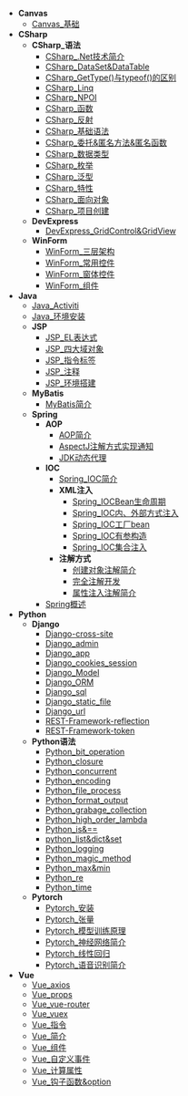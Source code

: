 * **Canvas**
	* [Canvas_基础](./Content/Article/技术笔记/Canvas/Canvas_基础.md)
* **CSharp**
	* **CSharp_语法**
		* [CSharp_.Net技术简介](./Content/Article/技术笔记/CSharp/CSharp_语法/CSharp_.Net技术简介.md)
		* [CSharp_DataSet&DataTable](./Content/Article/技术笔记/CSharp/CSharp_语法/CSharp_DataSet&DataTable.md)
		* [CSharp_GetType()与typeof()的区别](./Content/Article/技术笔记/CSharp/CSharp_语法/CSharp_GetType()与typeof()的区别.md)
		* [CSharp_Linq](./Content/Article/技术笔记/CSharp/CSharp_语法/CSharp_Linq.md)
		* [CSharp_NPOI](./Content/Article/技术笔记/CSharp/CSharp_语法/CSharp_NPOI.md)
		* [CSharp_函数](./Content/Article/技术笔记/CSharp/CSharp_语法/CSharp_函数.md)
		* [CSharp_反射](./Content/Article/技术笔记/CSharp/CSharp_语法/CSharp_反射.md)
		* [CSharp_基础语法](./Content/Article/技术笔记/CSharp/CSharp_语法/CSharp_基础语法.md)
		* [CSharp_委托&匿名方法&匿名函数](./Content/Article/技术笔记/CSharp/CSharp_语法/CSharp_委托&匿名方法&匿名函数.md)
		* [CSharp_数据类型](./Content/Article/技术笔记/CSharp/CSharp_语法/CSharp_数据类型.md)
		* [CSharp_枚举](./Content/Article/技术笔记/CSharp/CSharp_语法/CSharp_枚举.md)
		* [CSharp_泛型](./Content/Article/技术笔记/CSharp/CSharp_语法/CSharp_泛型.md)
		* [CSharp_特性](./Content/Article/技术笔记/CSharp/CSharp_语法/CSharp_特性.md)
		* [CSharp_面向对象](./Content/Article/技术笔记/CSharp/CSharp_语法/CSharp_面向对象.md)
		* [CSharp_项目创建](./Content/Article/技术笔记/CSharp/CSharp_语法/CSharp_项目创建.md)
	* **DevExpress**
		* [DevExpress_GridControl&GridView](./Content/Article/技术笔记/CSharp/DevExpress/DevExpress_GridControl&GridView.md)
	* **WinForm**
		* [WinForm_三层架构](./Content/Article/技术笔记/CSharp/WinForm/WinForm_三层架构.md)
		* [WinForm_常用控件](./Content/Article/技术笔记/CSharp/WinForm/WinForm_常用控件.md)
		* [WinForm_窗体控件](./Content/Article/技术笔记/CSharp/WinForm/WinForm_窗体控件.md)
		* [WinForm_组件](./Content/Article/技术笔记/CSharp/WinForm/WinForm_组件.md)
* **Java**
	* [Java_Activiti](./Content/Article/技术笔记/Java/Java_Activiti.md)
	* [Java_环境安装](./Content/Article/技术笔记/Java/Java_环境安装.md)
	* **JSP**
		* [JSP_EL表达式](./Content/Article/技术笔记/Java/JSP/JSP_EL表达式.md)
		* [JSP_四大域对象](./Content/Article/技术笔记/Java/JSP/JSP_四大域对象.md)
		* [JSP_指令标签](./Content/Article/技术笔记/Java/JSP/JSP_指令标签.md)
		* [JSP_注释](./Content/Article/技术笔记/Java/JSP/JSP_注释.md)
		* [JSP_环境搭建](./Content/Article/技术笔记/Java/JSP/JSP_环境搭建.md)
	* **MyBatis**
		* [MyBatis简介](./Content/Article/技术笔记/Java/MyBatis/MyBatis简介.md)
	* **Spring**
		* **AOP**
			* [AOP简介](./Content/Article/技术笔记/Java/Spring/AOP/AOP简介.md)
			* [AspectJ注解方式实现通知](./Content/Article/技术笔记/Java/Spring/AOP/AspectJ注解方式实现通知.md)
			* [JDK动态代理](./Content/Article/技术笔记/Java/Spring/AOP/JDK动态代理.md)
		* **IOC**
			* [Spring_IOC简介](./Content/Article/技术笔记/Java/Spring/IOC/Spring_IOC简介.md)
			* **XML注入**
				* [Spring_IOCBean生命周期](./Content/Article/技术笔记/Java/Spring/IOC/XML注入/Spring_IOCBean生命周期.md)
				* [Spring_IOC内、外部方式注入](./Content/Article/技术笔记/Java/Spring/IOC/XML注入/Spring_IOC内、外部方式注入.md)
				* [Spring_IOC工厂bean](./Content/Article/技术笔记/Java/Spring/IOC/XML注入/Spring_IOC工厂bean.md)
				* [Spring_IOC有参构造](./Content/Article/技术笔记/Java/Spring/IOC/XML注入/Spring_IOC有参构造.md)
				* [Spring_IOC集合注入](./Content/Article/技术笔记/Java/Spring/IOC/XML注入/Spring_IOC集合注入.md)
			* **注解方式**
				* [创建对象注解简介](./Content/Article/技术笔记/Java/Spring/IOC/注解方式/创建对象注解简介.md)
				* [完全注解开发](./Content/Article/技术笔记/Java/Spring/IOC/注解方式/完全注解开发.md)
				* [属性注入注解简介](./Content/Article/技术笔记/Java/Spring/IOC/注解方式/属性注入注解简介.md)
		* [Spring概述](./Content/Article/技术笔记/Java/Spring/Spring概述.md)
* **Python**
	* **Django**
		* [Django-cross-site](./Content/Article/技术笔记/Python/Django/Django-cross-site.md)
		* [Django_admin](./Content/Article/技术笔记/Python/Django/Django_admin.md)
		* [Django_app](./Content/Article/技术笔记/Python/Django/Django_app.md)
		* [Django_cookies_session](./Content/Article/技术笔记/Python/Django/Django_cookies_session.md)
		* [Django_Model](./Content/Article/技术笔记/Python/Django/Django_Model.md)
		* [Django_ORM](./Content/Article/技术笔记/Python/Django/Django_ORM.md)
		* [Django_sql](./Content/Article/技术笔记/Python/Django/Django_sql.md)
		* [Django_static_file](./Content/Article/技术笔记/Python/Django/Django_static_file.md)
		* [Django_url](./Content/Article/技术笔记/Python/Django/Django_url.md)
		* [REST-Framework-reflection](./Content/Article/技术笔记/Python/Django/REST-Framework-reflection.md)
		* [REST-Framework-token](./Content/Article/技术笔记/Python/Django/REST-Framework-token.md)
	* **Python语法**
		* [Python_bit_operation](./Content/Article/技术笔记/Python/Python语法/Python_bit_operation.md)
		* [Python_closure](./Content/Article/技术笔记/Python/Python语法/Python_closure.md)
		* [Python_concurrent](./Content/Article/技术笔记/Python/Python语法/Python_concurrent.md)
		* [Python_encoding](./Content/Article/技术笔记/Python/Python语法/Python_encoding.md)
		* [Python_file_process](./Content/Article/技术笔记/Python/Python语法/Python_file_process.md)
		* [Python_format_output](./Content/Article/技术笔记/Python/Python语法/Python_format_output.md)
		* [Python_grabage_collection](./Content/Article/技术笔记/Python/Python语法/Python_grabage_collection.md)
		* [Python_high_order_lambda](./Content/Article/技术笔记/Python/Python语法/Python_high_order_lambda.md)
		* [Python_is&==](./Content/Article/技术笔记/Python/Python语法/Python_is&==.md)
		* [python_list&dict&set](./Content/Article/技术笔记/Python/Python语法/python_list&dict&set.md)
		* [Python_logging](./Content/Article/技术笔记/Python/Python语法/Python_logging.md)
		* [Python_magic_method](./Content/Article/技术笔记/Python/Python语法/Python_magic_method.md)
		* [Python_max&min](./Content/Article/技术笔记/Python/Python语法/Python_max&min.md)
		* [Python_re](./Content/Article/技术笔记/Python/Python语法/Python_re.md)
		* [Python_time](./Content/Article/技术笔记/Python/Python语法/Python_time.md)
	* **Pytorch**
		* [Pytorch_安装](./Content/Article/技术笔记/Python/Pytorch/Pytorch_安装.md)
		* [Pytorch_张量](./Content/Article/技术笔记/Python/Pytorch/Pytorch_张量.md)
		* [Pytorch_模型训练原理](./Content/Article/技术笔记/Python/Pytorch/Pytorch_模型训练原理.md)
		* [Pytorch_神经网络简介](./Content/Article/技术笔记/Python/Pytorch/Pytorch_神经网络简介.md)
		* [Pytorch_线性回归](./Content/Article/技术笔记/Python/Pytorch/Pytorch_线性回归.md)
		* [Pytorch_语音识别简介](./Content/Article/技术笔记/Python/Pytorch/Pytorch_语音识别简介.md)
* **Vue**
	* [Vue_axios](./Content/Article/技术笔记/Vue/Vue_axios.md)
	* [Vue_props](./Content/Article/技术笔记/Vue/Vue_props.md)
	* [Vue_vue-router](./Content/Article/技术笔记/Vue/Vue_vue-router.md)
	* [Vue_vuex](./Content/Article/技术笔记/Vue/Vue_vuex.md)
	* [Vue_指令](./Content/Article/技术笔记/Vue/Vue_指令.md)
	* [Vue_简介](./Content/Article/技术笔记/Vue/Vue_简介.md)
	* [Vue_组件](./Content/Article/技术笔记/Vue/Vue_组件.md)
	* [Vue_自定义事件](./Content/Article/技术笔记/Vue/Vue_自定义事件.md)
	* [Vue_计算属性](./Content/Article/技术笔记/Vue/Vue_计算属性.md)
	* [Vue_钩子函数&option](./Content/Article/技术笔记/Vue/Vue_钩子函数&option.md)